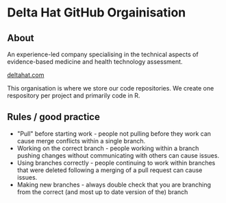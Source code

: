 # Delta Hat GitHub Orgainisation

## About 

An experience-led company specialising in the technical aspects of evidence-based medicine and health technology assessment. 

[deltahat.com](www.deltahat.com)

This organisation is where we store our code repositories. We create one respository per project and primarily code in R. 

## Rules / good practice 

- "Pull" before starting work - people not pulling before they work can cause merge conflicts within a single branch.
- Working on the correct branch - people  working within a branch pushing changes without communicating with others can cause issues.
- Using branches correctly - people continuing to work within branches that were deleted following a merging of a pull request can cause issues.
- Making new branches - always double check that you are branching from the correct (and most up to date version of the) branch

<!--

**Here are some ideas to get you started:**

🙋‍♀️ A short introduction - what is your organization all about?
🌈 Contribution guidelines - how can the community get involved?
👩‍💻 Useful resources - where can the community find your docs? Is there anything else the community should know?
🍿 Fun facts - what does your team eat for breakfast?
🧙 Remember, you can do mighty things with the power of [Markdown](https://docs.github.com/github/writing-on-github/getting-started-with-writing-and-formatting-on-github/basic-writing-and-formatting-syntax)
-->
